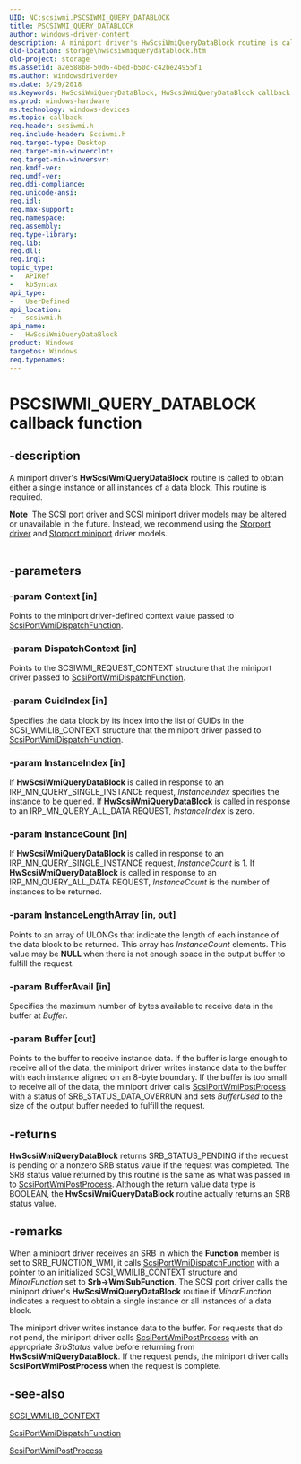 ```yaml
---
UID: NC:scsiwmi.PSCSIWMI_QUERY_DATABLOCK
title: PSCSIWMI_QUERY_DATABLOCK
author: windows-driver-content
description: A miniport driver's HwScsiWmiQueryDataBlock routine is called to obtain either a single instance or all instances of a data block.
old-location: storage\hwscsiwmiquerydatablock.htm
old-project: storage
ms.assetid: a2e588b8-50d6-4bed-b50c-c42be24955f1
ms.author: windowsdriverdev
ms.date: 3/29/2018
ms.keywords: HwScsiWmiQueryDataBlock, HwScsiWmiQueryDataBlock callback function [Storage Devices], PSCSIWMI_QUERY_DATABLOCK, PSCSIWMI_QUERY_DATABLOCK callback, Scsimini_1405dcfc-840b-4cc6-bd4c-63d071aa993e.xml, scsiwmi/HwScsiWmiQueryDataBlock, storage.hwscsiwmiquerydatablock
ms.prod: windows-hardware
ms.technology: windows-devices
ms.topic: callback
req.header: scsiwmi.h
req.include-header: Scsiwmi.h
req.target-type: Desktop
req.target-min-winverclnt: 
req.target-min-winversvr: 
req.kmdf-ver: 
req.umdf-ver: 
req.ddi-compliance: 
req.unicode-ansi: 
req.idl: 
req.max-support: 
req.namespace: 
req.assembly: 
req.type-library: 
req.lib: 
req.dll: 
req.irql: 
topic_type:
-	APIRef
-	kbSyntax
api_type:
-	UserDefined
api_location:
-	scsiwmi.h
api_name:
-	HwScsiWmiQueryDataBlock
product: Windows
targetos: Windows
req.typenames: 
---
```


# PSCSIWMI_QUERY_DATABLOCK callback function


## -description


A miniport driver's <b>HwScsiWmiQueryDataBlock</b> routine is called to obtain either a single instance or all instances of a data block. This routine is required.
<div class="alert"><b>Note</b>  The SCSI port driver and SCSI miniport driver models may be altered or unavailable in the future. Instead, we recommend using the <a href="https://msdn.microsoft.com/en-us/windows/hardware/drivers/storage/storport-driver">Storport driver</a> and <a href="https://msdn.microsoft.com/en-us/windows/hardware/drivers/storage/storport-miniport-drivers">Storport miniport</a> driver models.</div><div> </div>

## -parameters




### -param Context [in]

Points to the miniport driver-defined context value passed to <a href="https://msdn.microsoft.com/library/windows/hardware/ff564766">ScsiPortWmiDispatchFunction</a>. 


### -param DispatchContext [in]

Points to the SCSIWMI_REQUEST_CONTEXT structure that the miniport driver passed to <a href="https://msdn.microsoft.com/library/windows/hardware/ff564766">ScsiPortWmiDispatchFunction</a>. 


### -param GuidIndex [in]

Specifies the data block by its index into the list of GUIDs in the SCSI_WMILIB_CONTEXT structure that the miniport driver passed to <a href="https://msdn.microsoft.com/library/windows/hardware/ff564766">ScsiPortWmiDispatchFunction</a>. 


### -param InstanceIndex [in]

If <b>HwScsiWmiQueryDataBlock</b> is called in response to an IRP_MN_QUERY_SINGLE_INSTANCE request, <i>InstanceIndex</i> specifies the instance to be queried. If <b>HwScsiWmiQueryDataBlock</b> is called in response to an IRP_MN_QUERY_ALL_DATA REQUEST, <i>InstanceIndex</i> is zero.


### -param InstanceCount [in]

If <b>HwScsiWmiQueryDataBlock</b> is called in response to an IRP_MN_QUERY_SINGLE_INSTANCE request, <i>InstanceCount</i> is 1. If <b>HwScsiWmiQueryDataBlock</b> is called in response to an IRP_MN_QUERY_ALL_DATA REQUEST, <i>InstanceCount</i> is the number of instances to be returned.


### -param InstanceLengthArray [in, out]

Points to an array of ULONGs that indicate the length of each instance of the data block to be returned. This array has <i>InstanceCount</i> elements. This value may be <b>NULL</b> when there is not enough space in the output buffer to fulfill the request. 


### -param BufferAvail [in]

Specifies the maximum number of bytes available to receive data in the buffer at <i>Buffer</i>.


### -param Buffer [out]

Points to the buffer to receive instance data. If the buffer is large enough to receive all of the data, the miniport driver writes instance data to the buffer with each instance aligned on an 8-byte boundary. If the buffer is too small to receive all of the data, the miniport driver calls <a href="https://msdn.microsoft.com/library/windows/hardware/ff564796">ScsiPortWmiPostProcess</a> with a status of SRB_STATUS_DATA_OVERRUN and sets <i>BufferUsed</i>  to the size of the output buffer needed to fulfill the request.


## -returns



<b>HwScsiWmiQueryDataBlock</b> returns SRB_STATUS_PENDING if the request is pending or a nonzero SRB status value if the request was completed.  The SRB status value returned by this routine is the same as what was passed in to <a href="https://msdn.microsoft.com/library/windows/hardware/ff564796">ScsiPortWmiPostProcess</a>. Although the return value data type is BOOLEAN, the <b>HwScsiWmiQueryDataBlock</b> routine actually returns an SRB status value.




## -remarks



When a miniport driver receives an SRB in which the <b>Function</b> member is set to SRB_FUNCTION_WMI, it calls <a href="https://msdn.microsoft.com/library/windows/hardware/ff564766">ScsiPortWmiDispatchFunction</a> with a pointer to an initialized SCSI_WMILIB_CONTEXT structure and <i>MinorFunction</i> set to <b>Srb-&gt;WmiSubFunction</b>. The SCSI port driver calls the miniport driver's <b>HwScsiWmiQueryDataBlock</b> routine if <i>MinorFunction</i> indicates a request to obtain a single instance or all instances of a data block.

The miniport driver writes instance data to the buffer. For requests that do not pend, the miniport driver calls <a href="https://msdn.microsoft.com/library/windows/hardware/ff564796">ScsiPortWmiPostProcess</a> with an appropriate <i>SrbStatus</i> value before returning from <b>HwScsiWmiQueryDataBlock</b>. If the request pends, the miniport driver calls <b>ScsiPortWmiPostProcess</b> when the request is complete.




## -see-also




<a href="https://msdn.microsoft.com/library/windows/hardware/ff565395">SCSI_WMILIB_CONTEXT</a>



<a href="https://msdn.microsoft.com/library/windows/hardware/ff564766">ScsiPortWmiDispatchFunction</a>



<a href="https://msdn.microsoft.com/library/windows/hardware/ff564796">ScsiPortWmiPostProcess</a>
 

 

